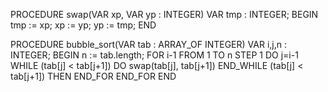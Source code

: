 PROCEDURE swap(VAR xp, VAR yp : INTEGER)
VAR
   tmp : INTEGER;
BEGIN
  tmp := xp;
  xp := yp;
  yp := tmp;
END

PROCEDURE bubble_sort(VAR tab : ARRAY_OF INTEGER)
VAR
   i,j,n : INTEGER;
BEGIN
   n := tab.length;
   FOR i-1 FROM 1 TO n STEP 1  DO
    j=i-1   
          WHILE (tab[j] < tab[j+1]) DO
            swap(tab[j], tab[j+1])
          END_WHILE (tab[j] < tab[j+1]) THEN
       END_FOR
   END_FOR
END

 
 